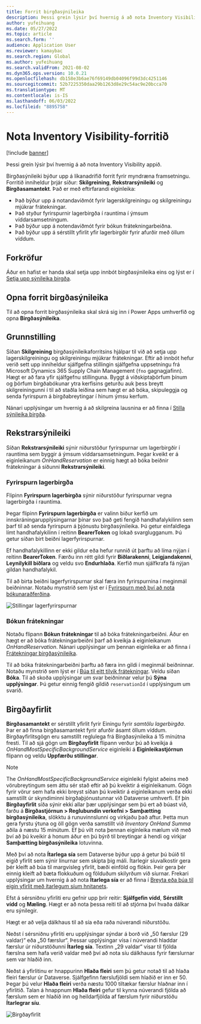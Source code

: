 ```yaml
---
title: Forrit birgðasýnileika
description: Þessi grein lýsir því hvernig á að nota Inventory Visibility appið.
author: yufeihuang
ms.date: 05/27/2022
ms.topic: article
ms.search.form: ''
audience: Application User
ms.reviewer: kamaybac
ms.search.region: Global
ms.author: yufeihuang
ms.search.validFrom: 2021-08-02
ms.dyn365.ops.version: 10.0.21
ms.openlocfilehash: db158e3b6ae76f69149db04096f99d3dc4251146
ms.sourcegitcommit: 52b7225350daa29b1263d8e29c54ac9e20bcca70
ms.translationtype: MT
ms.contentlocale: is-IS
ms.lasthandoff: 06/03/2022
ms.locfileid: "8895758"
---
```

# <a name="use-the-inventory-visibility-app"></a>Nota Inventory Visibility-forritið

[!include [banner](../includes/banner.md)]


Þessi grein lýsir því hvernig á að nota Inventory Visibility appið.

Birgðasýnileiki býður upp á líkanadrifið forrit fyrir myndræna framsetningu. Forritið inniheldur þrjár síður: **Skilgreining**, **Rekstrarsýnileiki** og **Birgðasamantekt**. Það er með eftirfarandi eiginleika:

- Það býður upp á notandaviðmót fyrir lagerskilgreiningu og skilgreiningu mjúkrar frátekningar.
- Það styður fyrirspurnir lagerbirgða í rauntíma í ýmsum víddarsamsetningum.
- Það býður upp á notendaviðmót fyrir bókun frátekningarbeiðna.
- Það býður upp á sérstillt yfirlit yfir lagerbirgðir fyrir afurðir með öllum víddum.

## <a name="prerequisites"></a>Forkröfur

Áður en hafist er handa skal setja upp innbót birgðasýnileika eins og lýst er í [Setja upp sýnileika birgða](inventory-visibility-setup.md).

## <a name="open-the-inventory-visibility-app"></a>Opna forrit birgðasýnileika

Til að opna forrit birgðasýnileika skal skrá sig inn í Power Apps umhverfið og opna **Birgðasýnileika**.

## <a name="configuration"></a><a name="configuration"></a>Grunnstilling

Síðan **Skilgreining** birgðasýnileikaforritsins hjálpar til við að setja upp lagerskilgreiningu og skilgreiningu mjúkrar frátekningar. Eftir að innbót hefur verið sett upp inniheldur sjálfgefna stillingin sjálfgefna uppsetningu frá Microsoft Dynamics 365 Supply Chain Management (`fno` gagnagjafinn). Hægt er að fara yfir sjálfgefnu stillinguna. Byggt á viðskiptaþörfum þínum og þörfum birgðabókunar ytra kerfisins geturðu auk þess breytt skilgreiningunni í til að staðla leiðina sem hægt er að bóka, skipuleggja og senda fyrirspurn á birgðabreytingar í hinum ýmsu kerfum.

Nánari upplýsingar um hvernig á að skilgreina lausnina er að finna í [Stilla sýnileika birgða](inventory-visibility-configuration.md).

## <a name="operational-visibility"></a>Rekstrarsýnileiki

Síðan **Rekstrarsýnileiki** sýnir niðurstöður fyrirspurnar um lagerbirgðir í rauntíma sem byggir á ýmsum víddarsamsetningum. Þegar kveikt er á eiginleikanum *OnHandReservation* er einnig hægt að bóka beiðnir frátekningar á síðunni **Rekstrarsýnileiki**.

### <a name="on-hand-query"></a>Fyrirspurn lagerbirgða

Flipinn **Fyrirspurn lagerbirgða** sýnir niðurstöður fyrirspurnar vegna lagerbirgða í rauntíma.

Þegar flipinn **Fyrirspurn lagerbirgða** er valinn biður kerfið um innskráningarupplýsingarnar þínar svo það geti fengið handhafalykilinn sem þarf til að senda fyrirspurn á þjónustu birgðasýnileika. Þú getur einfaldlega límt handhafalykilinn í reitinn **BearerToken** og lokað svarglugganum. Þú getur síðan birt beiðni lagerfyrirspurnar.

Ef handhafalykillinn er ekki gildur eða hefur runnið út þarftu að líma nýjan í reitinn **BearerToken**. Færðu inn rétt gildi fyrir **Biðlarakenni**, **Leigjandakenni**, **Leynilykill biðlara** og veldu svo **Endurhlaða**. Kerfið mun sjálfkrafa fá nýjan gildan handhafalykil.

Til að birta beiðni lagerfyrirspurnar skal færa inn fyrirspurnina í meginmál beiðninnar. Notaðu mynstrið sem lýst er í [Fyrirspurn með því að nota bókunaraðferðina](inventory-visibility-api.md#query-with-post-method).

![Stillingar lagerfyrirspurnar](media/inventory-visibility-query-settings.png "Stillingar lagerfyrirspurnar")

### <a name="reservation-posting"></a>Bókun frátekningar

Notaðu flipann **Bókun frátekningar** til að bóka frátekningarbeiðni. Áður en hægt er að bóka frátekningarbeiðni þarf að kveikja á eiginleikanum *OnHandReservation*. Nánari upplýsingar um þennan eiginleika er að finna í [Frátekningar birgðasýnileika](inventory-visibility-reservations.md).

Til að bóka frátekningarbeiðni þarftu að færa inn gildi í meginmál beiðninnar. Notaðu mynstrið sem lýst er í [Búa til eitt tilvik frátekningar](inventory-visibility-api.md#create-one-reservation-event). Veldu síðan **Bóka**. Til að skoða upplýsingar um svar beiðninnar velur þú **Sýna upplýsingar**. Þú getur einnig fengið gildið `reservationId` í upplýsingum um svarið.

## <a name="inventory-summary"></a><a name="inventory-summary"></a>Birgðayfirlit

**Birgðasamantekt** er sérstillt yfirlit fyrir Einingu fyrir *samtölu lagerbirgða*. Þar er að finna birgðasamantekt fyrir afurðir ásamt öllum víddum. Birgðayfirlitsgögn eru samstillt reglulega frá Birgðasýnileika á 15 mínútna fresti. Til að sjá gögn um **Birgðayfirlit** flipann verður þú að kveikja á *OnHandMostSpecificBackgroundService* eiginleiki á **Eiginleikastjórnun** flipann og veldu **Uppfærðu stillingar**.

> [!NOTE]
> The *OnHandMostSpecificBackgroundService* eiginleiki fylgist aðeins með vörubreytingum sem áttu sér stað eftir að þú kveiktir á eiginleikanum. Gögn fyrir vörur sem hafa ekki breyst síðan þú kveiktir á eiginleikanum verða ekki samstillt úr skyndiminni birgðaþjónustunnar við Dataverse umhverfi. Ef þín **Birgðayfirlit** síða sýnir ekki allar þær upplýsingar sem þú ert að búast við, farðu á **Birgðastjórnun > Reglubundin verkefni > Samþætting birgðasýnileika**, slökktu á runuvinnslunni og virkjaðu það aftur. Þetta mun gera fyrstu ýtuna og öll gögn verða samstillt við *Inventory OnHand Summa* aðila á næstu 15 mínútum. Ef þú vilt nota þennan eiginleika mælum við með því að þú kveikir á honum áður en þú býrð til breytingar á hendi og virkjar **Samþætting birgðasýnileika** lotuvinna.

Með því að nota **Ítarlega sía** sem Dataverse býður upp á getur þú búið til eigið yfirlit sem sýnir línurnar sem skipta þig máli. Ítarlegir síuvalkostir gera þér kleift að búa til margvísleg yfirlit, bæði einföld og flókin. Þeir gera þér einnig kleift að bæta flokkuðum og földuðum skilyrðum við síurnar. Frekari upplýsingar um hvernig á að nota **Ítarlega sía** er að finna í [Breyta eða búa til eigin yfirlit með ítarlegum síum hnitanets](/powerapps/user/grid-filters-advanced).

Efst á sérsniðnu yfirliti eru gefnir upp þrír reitir: **Sjálfgefin vídd**, **Sérstillt vídd** og **Mæling**. Hægt er að nota þessa reiti til að stjórna því hvaða dálkar eru sýnilegir.

Hægt er að velja dálkhaus til að sía eða raða núverandi niðurstöðu.

Neðst í sérsniðnu yfirliti eru upplýsingar sýndar á borð við „50 færslur (29 valdar)“ eða „50 færslur“. Þessar upplýsingar vísa í núverandi hladdar færslur úr niðurstöðunni **Ítarleg sía**. Textinn „29 valdar“ vísar til fjölda færslna sem hafa verið valdar með því að nota síu dálkhauss fyrir færslurnar sem var hlaðið inn.

Neðst á yfirlitinu er hnappurinn **Hlaða fleiri** sem þú getur notað til að hlaða fleiri færslur úr Dataverse. Sjálfgefinn færslufjöldi sem hlaðið er inn er 50. Þegar þú velur **Hlaða fleiri** verða næstu 1000 tiltækar færslur hlaðnar inn í yfirlitið. Talan á hnappnum **Hlaða fleiri** gefur til kynna núverandi fjölda að færslum sem er hlaðið inn og heildarfjölda af færslum fyrir niðurstöðu **Ítarlegrar síu**.

![Birgðayfirlit](media/inventory-visibility-onhand-list.png "Birgðayfirlit")
